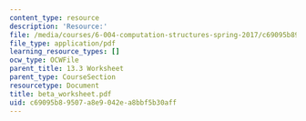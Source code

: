 ```yaml
---
content_type: resource
description: 'Resource:'
file: /media/courses/6-004-computation-structures-spring-2017/c69095b89507a8e9042ea8bbf5b30aff_beta_worksheet.pdf
file_type: application/pdf
learning_resource_types: []
ocw_type: OCWFile
parent_title: 13.3 Worksheet
parent_type: CourseSection
resourcetype: Document
title: beta_worksheet.pdf
uid: c69095b8-9507-a8e9-042e-a8bbf5b30aff
---
```

